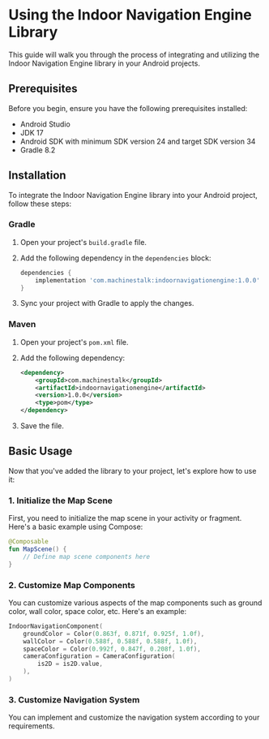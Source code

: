 
# Using the Indoor Navigation Engine Library

This guide will walk you through the process of integrating and utilizing the Indoor Navigation Engine library in your Android projects.

## Prerequisites

Before you begin, ensure you have the following prerequisites installed:

- Android Studio
- JDK 17
- Android SDK with minimum SDK version 24 and target SDK version 34
- Gradle 8.2

## Installation

To integrate the Indoor Navigation Engine library into your Android project, follow these steps:

### Gradle

1. Open your project's `build.gradle` file.
2. Add the following dependency in the `dependencies` block:

    ```groovy
    dependencies {
        implementation 'com.machinestalk:indoornavigationengine:1.0.0'
    }
    ```

3. Sync your project with Gradle to apply the changes.

### Maven

1. Open your project's `pom.xml` file.
2. Add the following dependency:

    ```xml
    <dependency>
        <groupId>com.machinestalk</groupId>
        <artifactId>indoornavigationengine</artifactId>
        <version>1.0.0</version>
        <type>pom</type>
    </dependency>
    ```

3. Save the file.
## Basic Usage

Now that you've added the library to your project, let's explore how to use it:

### 1. Initialize the Map Scene

First, you need to initialize the map scene in your activity or fragment. Here's a basic example using Compose:

```kotlin
@Composable
fun MapScene() {
    // Define map scene components here
}
```

### 2. Customize Map Components

You can customize various aspects of the map components such as ground color, wall color, space color, etc. Here's an example:

```kotlin
IndoorNavigationComponent(
    groundColor = Color(0.863f, 0.871f, 0.925f, 1.0f),
    wallColor = Color(0.588f, 0.588f, 0.588f, 1.0f),
    spaceColor = Color(0.992f, 0.847f, 0.208f, 1.0f),
    cameraConfiguration = CameraConfiguration(
        is2D = is2D.value,
    ),
)
```

### 3. Customize Navigation System

You can implement and customize the navigation system according to your requirements.
